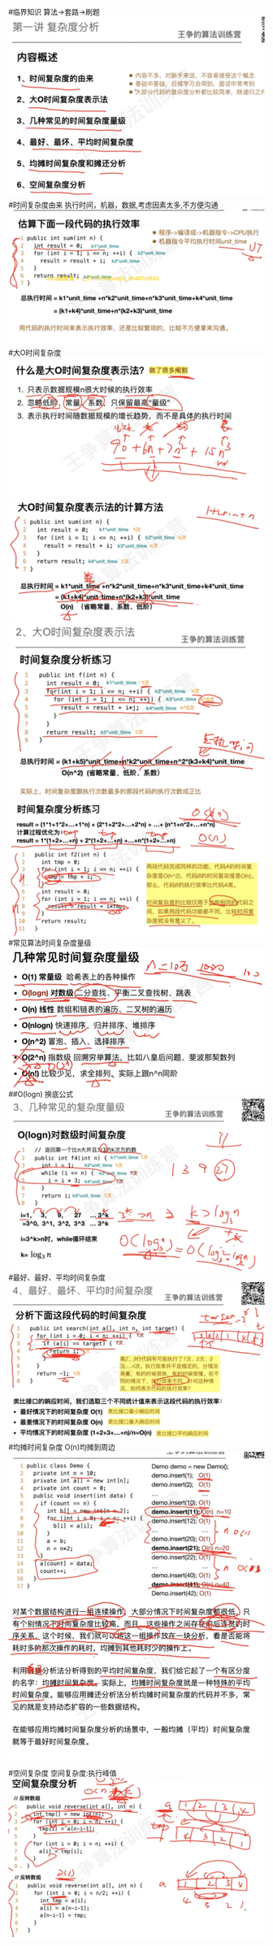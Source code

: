 #临界知识
算法->套路->刷题
![](.z_00_算法复杂度分析_images/53dda002.png)
#时间复杂度由来
执行时间，机器，数据,考虑因素太多,不方便沟通
![](.z_00_算法复杂度分析_images/07c30dd3.png)
#大O时间复杂度
![](.z_00_算法复杂度分析_images/7c7c1050.png)
![](.z_00_算法复杂度分析_images/a9678ec8.png)
![](.z_00_算法复杂度分析_大O时间复杂度_images/12a9a969.png)
![](.z_00_算法复杂度分析_大O时间复杂度_images/fe3ba341.png)
#常见算法时间复杂度量级
![](.z_00_算法复杂度分析_大O时间复杂度_images/12a7fe49.png)
##O(logn)
换底公式
![](.z_00_算法_01_冗余信息分析_images/efa13620.png)
#最好、最好、平均时间复杂度
![](.z_00_算法_01_冗余信息分析_images/4d0a6b5c.png)
#均摊时间复杂度
O(n)均摊到周边
![](.z_00_算法_01_冗余信息分析_images/95a2fdd7.png)
![](.z_00_算法_01_冗余信息分析_images/6d688eb8.png)
#空间复杂度
空间复杂度:执行峰值
![](.z_00_算法_01_冗余信息分析_images/02abe6ed.png)
